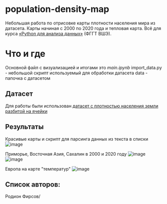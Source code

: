 # population-density-map
Небольшая работа по отрисовке карты плотности населения мира из датасета. Карты начиная с 2000 по 2020 года и тепловая карта. Всё для курса [«Python для анализа данных»](https://github.com/teimy/geohse-python-2024-aut) (ФГГТ ВШЭ).

# Что и где
Основной файл с визуализацией и итогами это _main.ipynb_
import_data.py - небольшой скрипт используемый для обработки датасета 
data - папочка с датасетом

## Датасет
Для работы были использован [датасет с плотностью населения земли разбитой на ячейки](https://earthdata.nasa.gov/data/catalog/sedac-ciesin-sedac-gpwv4-popdens-r11-4.11)


## Результаты
Красивые карты и скрипт для парсинга данных из текста в списки
![image](https://github.com/user-attachments/assets/027d7f64-00c8-4caa-9cc8-7115d0a38ab5)

Приморье, Восточная Азия, Сахалин в 2000 и 2020 году
![image](https://github.com/user-attachments/assets/94935510-d60b-4092-a53e-72ce2f6148fb)
![image](https://github.com/user-attachments/assets/5100ea4d-63bd-40cc-b4bf-8d970e3a88d8)

Европа на карте "температур"
![image](https://github.com/user-attachments/assets/4bfbd540-6b73-4231-af5f-40bd970f225c)


## Список авторов:
Родион Фирсов/




